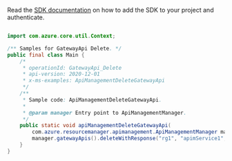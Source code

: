Read the [SDK documentation](https://github.com/Azure/azure-sdk-for-java/blob/azure-resourcemanager-apimanagement_1.0.0-beta.2/sdk/apimanagement/azure-resourcemanager-apimanagement/README.md) on how to add the SDK to your project and authenticate.

```java

import com.azure.core.util.Context;

/** Samples for GatewayApi Delete. */
public final class Main {
    /*
     * operationId: GatewayApi_Delete
     * api-version: 2020-12-01
     * x-ms-examples: ApiManagementDeleteGatewayApi
     */
    /**
     * Sample code: ApiManagementDeleteGatewayApi.
     *
     * @param manager Entry point to ApiManagementManager.
     */
    public static void apiManagementDeleteGatewayApi(
        com.azure.resourcemanager.apimanagement.ApiManagementManager manager) {
        manager.gatewayApis().deleteWithResponse("rg1", "apimService1", "gw1", "echo-api", Context.NONE);
    }
}
```
